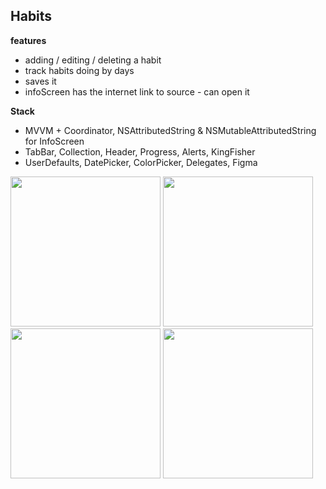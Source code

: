 ## Habits

**features** 

- adding / editing / deleting a habit
- track habits doing by days
- saves it
- infoScreen has the internet link to source - can open it

**Stack** 
- MVVM + Coordinator, NSAttributedString & NSMutableAttributedString for InfoScreen
- TabBar, Collection, Header, Progress, Alerts, KingFisher
- UserDefaults, DatePicker, ColorPicker, Delegates, Figma



<img src="https://github.com/RomanVakulenko/Habits/assets/97017715/00586698-6736-4d2f-8e1a-0fac7e48bc08" width="240">

<img src="https://github.com/RomanVakulenko/Habits/assets/97017715/2e686e6c-1cfa-4b56-a7cf-50a2a417c580" width="240">

<img src="https://github.com/RomanVakulenko/Habits/assets/97017715/aa954e40-7170-4b4d-96ac-e5781dbb7395" width="240">

<img src="https://github.com/RomanVakulenko/Habits/assets/97017715/e52fa7e2-8f10-42cf-b5a8-c627d09697c8" width="240">
